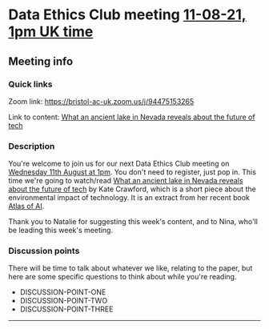 # Data Ethics Club meeting [11-08-21, 1pm UK time](https://www.timeanddate.com/worldclock/fixedtime.html?msg=Data+Ethics+Club+-+What+an+ancient+lake+in+Nevada+reveals+about+the+future+of+tech&iso=20210811T13&p1=299&ah=1)

<!-- 
TODO:
- [ ] Change to a new branch (DD-MM-YY_meeting)
- [ ] Copy this template to meetings/YEAR/DD-MM-YY_meeting.md (put in actual year + date)
- [ ] Put in the Event time on: https://www.timeanddate.com/worldclock/fixedform.html and copy result to LINK-TO-TIMEDATE
- [ ] Change all ALL-CAPS placeholders in this form
- [ ] Add link to the new file in meetings.md
- [ ] Update the next-meeting.md file
- [ ] Pull request!
- [ ] Create or edit the calendar invite to copy and paste this info over and send it/send an update.
- [ ] Maybe tweet it? #DataEthicsClub @jgiBristol

Repeat meeting link is currently: 


Usual time 13:00-14:00
-->
## Meeting info

### Quick links

Zoom link: https://bristol-ac-uk.zoom.us/j/94475153265

Link to content: [What an ancient lake in Nevada reveals about the future of tech](https://www.fastcompany.com/90618225/what-an-ancient-lake-in-nevada-reveals-about-the-future-of-tech)

### Description
You're welcome to join us for our next Data Ethics Club meeting on [Wednesday 11th August at 1pm](LINK-TO-TIMEDATE). You don't need to register, just pop in. This time we're going to watch/read [What an ancient lake in Nevada reveals about the future of tech](https://www.fastcompany.com/90618225/what-an-ancient-lake-in-nevada-reveals-about-the-future-of-tech) by Kate Crawford, which is a short piece about the environmental impact of technology. It is an extract from her recent book [Atlas of AI](https://yalebooks.yale.edu/book/9780300209570/atlas-ai).

Thank you to Natalie for suggesting this week's content, and to Nina, who'll be leading this week's meeting.

### Discussion points

There will be time to talk about whatever we like, relating to the paper, but here are some specific questions to think about while you're reading.
- DISCUSSION-POINT-ONE
- DISCUSSION-POINT-TWO
- DISCUSSION-POINT-THREE

---

<!--

## Meeting notes

### Who came
Number of people:

### What did we think?
Notes here!
Shall we email the author? If so, who'll send the email?

-->
